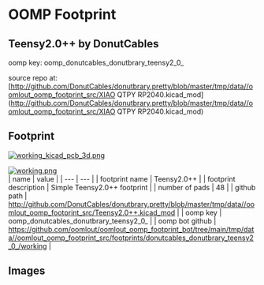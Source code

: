 # OOMP Footprint  
## Teensy2.0++  by DonutCables  
  
oomp key: oomp_donutcables_donutbrary_teensy2_0_  
  
source repo at: [http://github.com/DonutCables/donutbrary.pretty/blob/master/tmp/data//oomlout_oomp_footprint_src/XIAO QTPY RP2040.kicad_mod](http://github.com/DonutCables/donutbrary.pretty/blob/master/tmp/data//oomlout_oomp_footprint_src/XIAO QTPY RP2040.kicad_mod)  
## Footprint  
  
[![working_kicad_pcb_3d.png](working_kicad_pcb_3d_600.png)](working_kicad_pcb_3d.png)  
  
[![working.png](working_600.png)](working.png)  
| name | value | 
| --- | --- | 
| footprint name | Teensy2.0++ | 
| footprint description | Simple Teensy2.0++ footprint | 
| number of pads | 48 | 
| github path | http://github.com/DonutCables/donutbrary.pretty/blob/master/tmp/data//oomlout_oomp_footprint_src/Teensy2.0++.kicad_mod | 
| oomp key | oomp_donutcables_donutbrary_teensy2_0_ | 
| oomp bot github | https://github.com/oomlout/oomlout_oomp_footprint_bot/tree/main/tmp/data//oomlout_oomp_footprint_src/footprints/donutcables_donutbrary_teensy2_0_/working | 
## Images  
